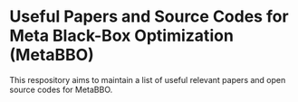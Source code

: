 # Useful Papers and Source Codes for Meta Black-Box Optimization (MetaBBO)

This respository aims to maintain a list of useful relevant papers and open source codes for MetaBBO.

